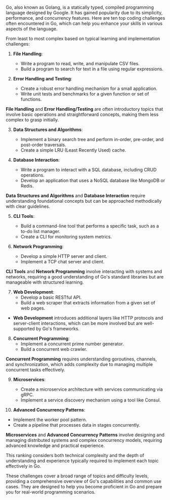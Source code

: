 Go, also known as Golang, is a statically typed, compiled programming language designed by Google. It has gained popularity due to its simplicity, performance, and concurrency features. Here are ten top coding challenges often encountered in Go, which can help you enhance your skills in various aspects of the language.

From least to most complex based on typical learning and implementation challenges:

1. **File Handling**:
   - Write a program to read, write, and manipulate CSV files.
   - Build a program to search for text in a file using regular expressions.

2. **Error Handling and Testing**:
   - Create a robust error handling mechanism for a small application.
   - Write unit tests and benchmarks for a given function or set of functions.

**File Handling** and **Error Handling/Testing** are often introductory topics that involve basic operations and straightforward concepts, making them less complex to grasp initially.

3. **Data Structures and Algorithms**:
   - Implement a binary search tree and perform in-order, pre-order, and post-order traversals.
   - Create a simple LRU (Least Recently Used) cache.

4. **Database Interaction**:
   - Write a program to interact with a SQL database, including CRUD operations.
   - Develop an application that uses a NoSQL database like MongoDB or Redis.

**Data Structures and Algorithms** and **Database Interaction** require understanding foundational concepts but can be approached methodically with clear guidelines.

5. **CLI Tools**:
   - Build a command-line tool that performs a specific task, such as a to-do list manager.
   - Create a CLI for monitoring system metrics.

6. **Network Programming**:
   - Develop a simple HTTP server and client.
   - Implement a TCP chat server and client.

**CLI Tools** and **Network Programming** involve interacting with systems and networks, requiring a good understanding of Go's standard libraries but are manageable with structured learning.

7. **Web Development**:
   - Develop a basic RESTful API.
   - Build a web scraper that extracts information from a given set of web pages.

- **Web Development** introduces additional layers like HTTP protocols and server-client interactions, which can be more involved but are well-supported by Go's frameworks.

8. **Concurrent Programming**:
   - Implement a concurrent prime number generator.
   - Build a concurrent web crawler.

**Concurrent Programming** requires understanding goroutines, channels, and synchronization, which adds complexity due to managing multiple concurrent tasks effectively.

9. **Microservices**:
   - Create a microservice architecture with services communicating via gRPC.
   - Implement a service discovery mechanism using a tool like Consul.

10. **Advanced Concurrency Patterns**:
   - Implement the worker pool pattern.
   - Create a pipeline that processes data in stages concurrently.

**Microservices** and **Advanced Concurrency Patterns** involve designing and managing distributed systems and complex concurrency models, requiring advanced knowledge and practical experience.

This ranking considers both technical complexity and the depth of understanding and experience typically required to implement each topic effectively in Go.

These challenges cover a broad range of topics and difficulty levels, providing a comprehensive overview of Go's capabilities and common use cases. They are designed to help you become proficient in Go and prepare you for real-world programming scenarios.

